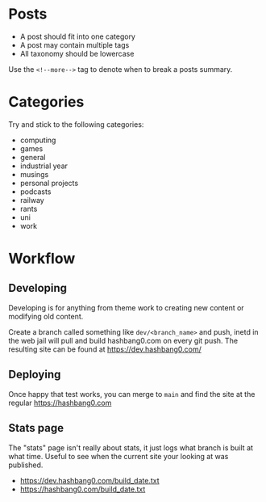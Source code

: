 # Posts

- A post should fit into one category
- A post may contain multiple tags
- All taxonomy should be lowercase

Use the `<!--more-->` tag to denote when to break a posts summary.

# Categories

Try and stick to the following categories:

- computing
- games
- general
- industrial year
- musings
- personal projects
- podcasts
- railway
- rants
- uni
- work

# Workflow

## Developing

Developing is for anything from theme work to creating new content or modifying old content.

Create a branch called something like `dev/<branch_name>` and push, inetd in the web jail will pull and build hashbang0.com on every git push.  The resulting site can be found at https://dev.hashbang0.com/

## Deploying

Once happy that test works, you can merge to `main` and find the site at the regular https://hashbang0.com

## Stats page

The "stats" page isn't really about stats, it just logs what branch is built at what time.  Useful to see when the current site your looking at was published.

* https://dev.hashbang0.com/build_date.txt
* https://hashbang0.com/build_date.txt
